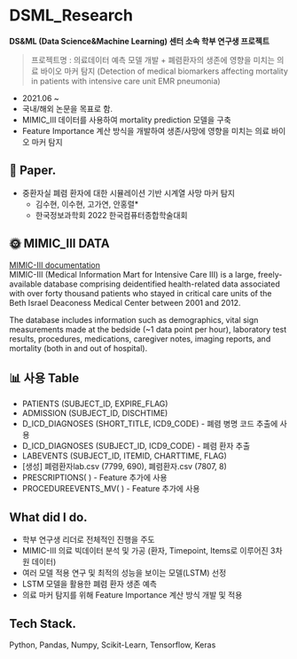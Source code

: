 # DSML_Research
**DS&ML (Data Science&Machine Learning) 센터 소속 학부 연구생 프로젝트**
> 프로젝트명 : 의료데이터 예측 모델 개발 + 폐렴환자의 생존에 영향을 미치는 의료 바이오 마커 탐지 (Detection of medical biomarkers affecting mortality in patients with intensive care unit EMR pneumonia)
* 2021.06 ~ 
* 국내/해외 논문을 목표로 함.
* MIMIC_III 데이터를 사용하여 mortality prediction 모델을 구축
* Feature Importance 계산 방식을 개발하여 생존/사망에 영향을 미치는 의료 바이오 마커 탐지

## 📑 Paper.
- 중환자실 폐렴 환자에 대한 시뮬레이션 기반 시계열 사망 마커 탐지
  - 김수현, 이수현, 고가연, 안홍렬*
  - 한국정보과학회 2022 한국컴퓨터종합학술대회

## 🌞 MIMIC_III DATA
[MIMIC-III documentation](https://mimic.mit.edu/docs/iii/) <br>
MIMIC-III (Medical Information Mart for Intensive Care III) is a large, freely-available database comprising deidentified health-related data associated with over forty thousand patients who stayed in critical care units of the Beth Israel Deaconess Medical Center between 2001 and 2012.

The database includes information such as demographics, vital sign measurements made at the bedside (~1 data point per hour), laboratory test results, procedures, medications, caregiver notes, imaging reports, and mortality (both in and out of hospital).

## 📊 사용 Table

- PATIENTS (SUBJECT_ID, EXPIRE_FLAG)
- ADMISSION (SUBJECT_ID, DISCHTIME)
- D_ICD_DIAGNOSES (SHORT_TITLE, ICD9_CODE) - 폐렴 병명 코드 추출에 사용
- D_ICD_DIAGNOSES (SUBJECT_ID, ICD9_CODE) - 폐렴 환자 추출
- LABEVENTS (SUBJECT_ID, ITEMID, CHARTTIME, FLAG)
- [생성] 폐렴환자lab.csv (7799, 690), 폐렴환자.csv (7807, 8)
- PRESCRIPTIONS( ) - Feature 추가에 사용
- PROCEDUREEVENTS_MV( ) - Feature 추가에 사용

## What did I do.
- 학부 연구생 리더로 전체적인 진행을 주도
- MIMIC-III 의료 빅데이터 분석 및 가공 (환자, Timepoint, Items로 이루어진 3차원 데이터)
- 여러 모델 적용 연구 및 최적의 성능을 보이는 모델(LSTM) 선정
- LSTM 모델을 활용한 폐렴 환자 생존 예측
- 의료 마커 탐지를 위해 Feature Importance 계산 방식 개발 및 적용

## Tech Stack.

Python, Pandas, Numpy, Scikit-Learn, Tensorflow, Keras
